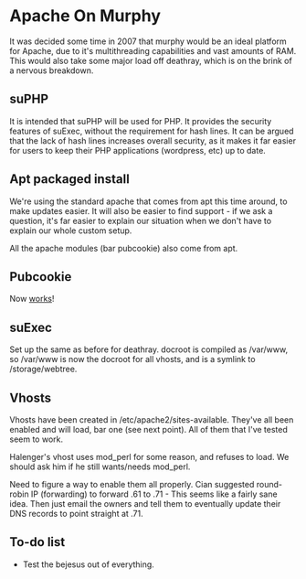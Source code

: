 # Apache On Murphy

It was decided some time in 2007 that murphy would be an ideal platform for Apache, due to it's multithreading capabilities and vast amounts of RAM. This would also take some major load off deathray, which is on the brink of a nervous breakdown.

## suPHP

It is intended that suPHP will be used for PHP. It provides the security features of suExec, without the requirement for hash lines. It can be argued that the lack of hash lines increases overall security, as it makes it far easier for users to keep their PHP applications (wordpress, etc) up to date.

## Apt packaged install

We're using the standard apache that comes from apt this time around, to make updates easier. It will also be easier to find support - if we ask a question, it's far easier to explain our situation when we don't have to explain our whole custom setup.

All the apache modules (bar pubcookie) also come from apt.

## Pubcookie

Now [works](pubcookie)!

## suExec

Set up the same as before for deathray. docroot is compiled as /var/www, so /var/www is now the docroot for all vhosts, and is a symlink to /storage/webtree.

## Vhosts

Vhosts have been created in /etc/apache2/sites-available. They've all been enabled and will load, bar one (see next point). All of them that I've tested seem to work.

Halenger's vhost uses mod_perl for some reason, and refuses to load. We should ask him if he still wants/needs mod_perl.

Need to figure a way to enable them all properly. Cian suggested round-robin IP (forwarding) to forward .61 to .71 - This seems like a fairly sane idea. Then just email the owners and tell them to eventually update their DNS records to point straight at .71.

## To-do list


*  Test the bejesus out of everything.

